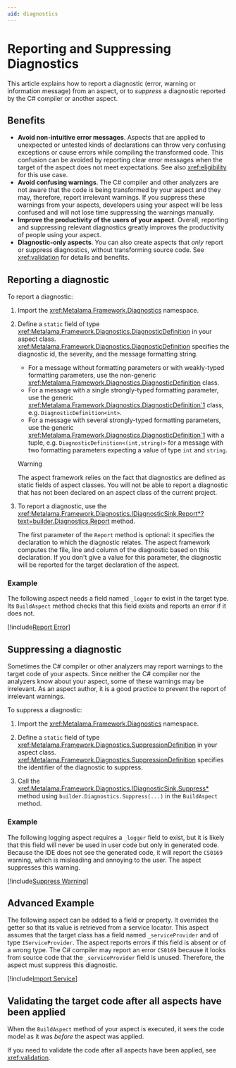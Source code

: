 ```yaml
---
uid: diagnostics
---
```

# Reporting and Suppressing Diagnostics

This article explains how to report a diagnostic (error, warning or information message) from an aspect, or to _suppress_ a diagnostic reported by the C# compiler or another aspect.

## Benefits

* **Avoid non-intuitive error messages**. Aspects that are applied to unexpected or untested kinds of declarations can throw very confusing exceptions or cause errors while compiling the transformed code. This confusion can be avoided by reporting clear error messages when the target of the aspect does not meet expectations. See also <xref:eligibility> for this use case.
* **Avoid confusing warnings**. The C# compiler and other analyzers are not aware that the code is being transformed by your aspect and they may, therefore, report irrelevant warnings. If you suppress these warnings from your aspects, developers using your aspect will be less confused and will not lose time suppressing the warnings manually.
* **Improve the productivity of the users of your aspect**. Overall, reporting and suppressing relevant diagnostics greatly improves the productivity of people using your aspect.
* **Diagnostic-only aspects**. You can also create aspects that _only_ report or suppress diagnostics, without transforming source code. See <xref:validation> for details and benefits.

## Reporting a diagnostic

[comment]: # (TODO: When to report a diagnostic? Eligibility vs diagnostic.)

To report a diagnostic:

1. Import the <xref:Metalama.Framework.Diagnostics> namespace.

2. Define a `static` field of type <xref:Metalama.Framework.Diagnostics.DiagnosticDefinition> in your aspect class. <xref:Metalama.Framework.Diagnostics.DiagnosticDefinition> specifies the diagnostic id, the severity, and the message formatting string.

    - For a message without formatting parameters or with weakly-typed formatting parameters, use the non-generic <xref:Metalama.Framework.Diagnostics.DiagnosticDefinition> class.
    - For a message with a single strongly-typed formatting parameter, use the generic <xref:Metalama.Framework.Diagnostics.DiagnosticDefinition`1> class, e.g. `DiagnosticDefinition<int>`.
    - For a message with several strongly-typed formatting parameters, use the generic <xref:Metalama.Framework.Diagnostics.DiagnosticDefinition`1> with a tuple, e.g. `DiagnosticDefinition<(int,string)>` for a message with two formatting parameters expecting a value of type `int` and `string`.

    > [!WARNING]
    > The aspect framework relies on the fact that diagnostics are defined as static fields of aspect classes. You will not be able to report a diagnostic that has not been declared on an aspect class of the current project.

3. To report a diagnostic, use the <xref:Metalama.Framework.Diagnostics.IDiagnosticSink.Report*?text=builder.Diagnostics.Report> method.

    The first parameter of the `Report` method is optional: it specifies the declaration to which the diagnostic relates. The aspect framework computes the file, line and column of the diagnostic based on this declaration. If you don't give a value for this parameter, the diagnostic will be reported for the target declaration of the aspect.

### Example

The following aspect needs a field named `_logger` to exist in the target type. Its `BuildAspect` method checks that this field exists and reports an error if it does not.

[!include[Report Error](../../code/Metalama.Documentation.SampleCode.AspectFramework/ReportError.cs)]

## Suppressing a diagnostic

Sometimes the C# compiler or other analyzers may report warnings to the target code of your aspects. Since neither the C# compiler nor the analyzers know about your aspect, some of these warnings may be irrelevant. As an aspect author, it is a good practice to prevent the report of irrelevant warnings.

To suppress a diagnostic:

1. Import the <xref:Metalama.Framework.Diagnostics> namespace.

2. Define a `static` field of type <xref:Metalama.Framework.Diagnostics.SuppressionDefinition> in your aspect class. <xref:Metalama.Framework.Diagnostics.SuppressionDefinition> specifies the identifier of the diagnostic to suppress.

3. Call the <xref:Metalama.Framework.Diagnostics.IDiagnosticSink.Suppress*> method using `builder.Diagnostics.Suppress(...)` in the `BuildAspect` method.

### Example

The following logging aspect requires a `_logger` field to exist, but it is likely that this field will never be used in user code but only in generated code. Because the IDE does not see the generated code, it will report the `CS0169` warning, which is misleading and annoying to the user. The aspect suppresses this warning.

[!include[Suppress Warning](../../code/Metalama.Documentation.SampleCode.AspectFramework/SuppressWarning.cs)]


## Advanced Example

The following aspect can be added to a field or property. It overrides the getter so that its value is retrieved from a service locator. This aspect assumes that the target class has a field named `_serviceProvider` and of type `IServiceProvider`. The aspect reports errors if this field is absent or of a wrong type. The C# compiler may report an error `CS0169` because it looks from source code that the `_serviceProvider` field is unused. Therefore, the aspect must suppress this diagnostic.

[!include[Import Service](../../code/Metalama.Documentation.SampleCode.AspectFramework/LocalImport.cs)]

## Validating the target code after all aspects have been applied

When the `BuildAspect` method of your aspect is executed, it sees the code model as it was _before_ the aspect was applied.

If you need to validate the code after all aspects have been applied, see <xref:validation>.